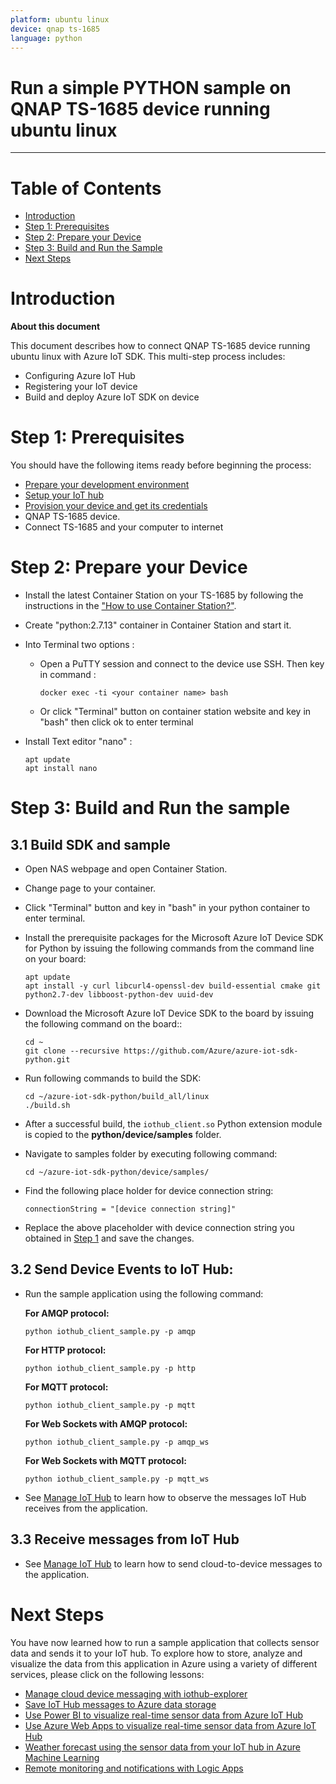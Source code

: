 ```yaml
---
platform: ubuntu linux
device: qnap ts-1685
language: python
---
```


Run a simple PYTHON sample on QNAP TS-1685 device running ubuntu linux
===
---

# Table of Contents

-   [Introduction](#Introduction)
-   [Step 1: Prerequisites](#Prerequisites)
-   [Step 2: Prepare your Device](#PrepareDevice)
-   [Step 3: Build and Run the Sample](#Build)
-   [Next Steps](#NextSteps)

<a name="Introduction"></a>
# Introduction

**About this document**

This document describes how to connect QNAP TS-1685 device running ubuntu linux with Azure IoT SDK. This multi-step process includes:
-   Configuring Azure IoT Hub
-   Registering your IoT device
-   Build and deploy Azure IoT SDK on device

<a name="Prerequisites"></a>
# Step 1: Prerequisites

You should have the following items ready before beginning the process:

-   [Prepare your development environment][setup-devbox-python]
-   [Setup your IoT hub][lnk-setup-iot-hub]
-   [Provision your device and get its credentials][lnk-manage-iot-hub]
-   QNAP TS-1685 device.
-   Connect TS-1685 and your computer to internet

<a name="PrepareDevice"></a>
# Step 2: Prepare your Device

-   Install the latest Container Station on your TS-1685 by following the instructions in the ["How to use Container Station?"](https://www.qnap.com/en/how-to/tutorial/article/how-to-use-container-station).

-   Create "python:2.7.13" container in Container Station and start it.

-   Into Terminal two options :
    -   Open a PuTTY session and connect to the device use SSH. Then key in command : 
        
            docker exec -ti <your container name> bash

    -   Or click "Terminal" button on container station website and key in "bash" then click ok to enter terminal

-   Install Text editor "nano" : 

        apt update
        apt install nano

<a name="Build"></a>
# Step 3: Build and Run the sample

<a name="Load"></a>
## 3.1 Build SDK and sample

-   Open NAS webpage and open Container Station.

-   Change page to your container.

-   Click "Terminal" button and key in "bash" in your python container to enter terminal.

-   Install the prerequisite packages for the Microsoft Azure IoT Device SDK for Python by issuing the following commands from the command line on your board:

        apt update
        apt install -y curl libcurl4-openssl-dev build-essential cmake git python2.7-dev libboost-python-dev uuid-dev

-   Download the Microsoft Azure IoT Device SDK to the board by issuing the following command on the board::

        cd ~
        git clone --recursive https://github.com/Azure/azure-iot-sdk-python.git

-   Run following commands to build the SDK:

        cd ~/azure-iot-sdk-python/build_all/linux
	    ./build.sh    

-   After a successful build, the `iothub_client.so` Python extension module is copied to the **python/device/samples** folder.

-   Navigate to samples folder by executing following command:

        cd ~/azure-iot-sdk-python/device/samples/

-   Find the following place holder for device connection string:

        connectionString = "[device connection string]"

-   Replace the above placeholder with device connection string you obtained in [Step 1](#Prerequisites) and save the changes.

## 3.2 Send Device Events to IoT Hub:

-   Run the sample application using the following command:

    **For AMQP protocol:**

        python iothub_client_sample.py -p amqp

    **For HTTP protocol:**

        python iothub_client_sample.py -p http

    **For MQTT protocol:**

        python iothub_client_sample.py -p mqtt

    **For Web Sockets with AMQP protocol:**

        python iothub_client_sample.py -p amqp_ws

    **For Web Sockets with MQTT protocol:**

        python iothub_client_sample.py -p mqtt_ws

-   See [Manage IoT Hub][lnk-manage-iot-hub] to learn how to observe the messages IoT Hub receives from the application.

## 3.3 Receive messages from IoT Hub

-   See [Manage IoT Hub][lnk-manage-iot-hub] to learn how to send cloud-to-device messages to the application.

<a name="NextSteps"></a>
# Next Steps
 
You have now learned how to run a sample application that collects sensor data and sends it to your IoT hub. To explore how to store, analyze and visualize the data from this application in Azure using a variety of different services, please click on the following lessons:
 
-   [Manage cloud device messaging with iothub-explorer]
-   [Save IoT Hub messages to Azure data storage]
-   [Use Power BI to visualize real-time sensor data from Azure IoT Hub]
-   [Use Azure Web Apps to visualize real-time sensor data from Azure IoT Hub]
-   [Weather forecast using the sensor data from your IoT hub in Azure Machine Learning]
-   [Remote monitoring and notifications with Logic Apps]   
 
[Manage cloud device messaging with iothub-explorer]: https://docs.microsoft.com/en-us/azure/iot-hub/iot-hub-explorer-cloud-device-messaging
[Save IoT Hub messages to Azure data storage]: https://docs.microsoft.com/en-us/azure/iot-hub/iot-hub-store-data-in-azure-table-storage
[Use Power BI to visualize real-time sensor data from Azure IoT Hub]: https://docs.microsoft.com/en-us/azure/iot-hub/iot-hub-live-data-visualization-in-power-bi
[Use Azure Web Apps to visualize real-time sensor data from Azure IoT Hub]: https://docs.microsoft.com/en-us/azure/iot-hub/iot-hub-live-data-visualization-in-web-apps
[Weather forecast using the sensor data from your IoT hub in Azure Machine Learning]: https://docs.microsoft.com/en-us/azure/iot-hub/iot-hub-weather-forecast-machine-learning
[Remote monitoring and notifications with Logic Apps]: https://docs.microsoft.com/en-us/azure/iot-hub/iot-hub-monitoring-notifications-with-azure-logic-apps
[setup-devbox-python]: https://github.com/Azure/azure-iot-device-ecosystem/blob/master/get_started/python-devbox-setup.md
[lnk-setup-iot-hub]: ../setup_iothub.md
[lnk-manage-iot-hub]: ../manage_iot_hub.md
 